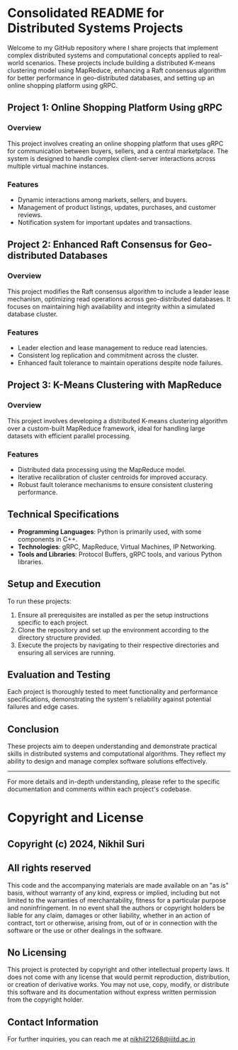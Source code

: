# Consolidated README for Distributed Systems Projects

Welcome to my GitHub repository where I share projects that implement complex distributed systems and computational concepts applied to real-world scenarios. These projects include building a distributed K-means clustering model using MapReduce, enhancing a Raft consensus algorithm for better performance in geo-distributed databases, and setting up an online shopping platform using gRPC.

## Project 1: Online Shopping Platform Using gRPC

### Overview
This project involves creating an online shopping platform that uses gRPC for communication between buyers, sellers, and a central marketplace. The system is designed to handle complex client-server interactions across multiple virtual machine instances.

### Features
- Dynamic interactions among markets, sellers, and buyers.
- Management of product listings, updates, purchases, and customer reviews.
- Notification system for important updates and transactions.

## Project 2: Enhanced Raft Consensus for Geo-distributed Databases

### Overview
This project modifies the Raft consensus algorithm to include a leader lease mechanism, optimizing read operations across geo-distributed databases. It focuses on maintaining high availability and integrity within a simulated database cluster.

### Features
- Leader election and lease management to reduce read latencies.
- Consistent log replication and commitment across the cluster.
- Enhanced fault tolerance to maintain operations despite node failures.

## Project 3: K-Means Clustering with MapReduce

### Overview
This project involves developing a distributed K-means clustering algorithm over a custom-built MapReduce framework, ideal for handling large datasets with efficient parallel processing.

### Features
- Distributed data processing using the MapReduce model.
- Iterative recalibration of cluster centroids for improved accuracy.
- Robust fault tolerance mechanisms to ensure consistent clustering performance.

## Technical Specifications

- **Programming Languages**: Python is primarily used, with some components in C++.
- **Technologies**: gRPC, MapReduce, Virtual Machines, IP Networking.
- **Tools and Libraries**: Protocol Buffers, gRPC tools, and various Python libraries.

## Setup and Execution

To run these projects:

1. Ensure all prerequisites are installed as per the setup instructions specific to each project.
2. Clone the repository and set up the environment according to the directory structure provided.
3. Execute the projects by navigating to their respective directories and ensuring all services are running.

## Evaluation and Testing

Each project is thoroughly tested to meet functionality and performance specifications, demonstrating the system's reliability against potential failures and edge cases.

## Conclusion

These projects aim to deepen understanding and demonstrate practical skills in distributed systems and computational algorithms. They reflect my ability to design and manage complex software solutions effectively.

---

For more details and in-depth understanding, please refer to the specific documentation and comments within each project's codebase.

# Copyright and License

## Copyright (c) 2024, Nikhil Suri

## All rights reserved

This code and the accompanying materials are made available on an "as is" basis, without warranty of any kind, express or implied, including but not limited to the warranties of merchantability, fitness for a particular purpose and noninfringement. In no event shall the authors or copyright holders be liable for any claim, damages or other liability, whether in an action of contract, tort or otherwise, arising from, out of or in connection with the software or the use or other dealings in the software.

## No Licensing
This project is protected by copyright and other intellectual property laws. It does not come with any license that would permit reproduction, distribution, or creation of derivative works. You may not use, copy, modify, or distribute this software and its documentation without express written permission from the copyright holder.

## Contact Information
For further inquiries, you can reach me at nikhil21268@iiitd.ac.in
